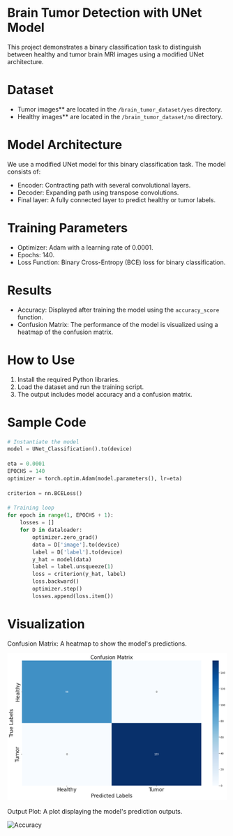 # Brain Tumor Detection with UNet Model

This project demonstrates a binary classification task to distinguish between healthy and tumor brain MRI images using a modified UNet architecture.

# Dataset
- Tumor images** are located in the `/brain_tumor_dataset/yes` directory.
- Healthy images** are located in the `/brain_tumor_dataset/no` directory.

# Model Architecture
We use a modified UNet model for this binary classification task. The model consists of:
- Encoder: Contracting path with several convolutional layers.
- Decoder: Expanding path using transpose convolutions.
- Final layer: A fully connected layer to predict healthy or tumor labels.

# Training Parameters
- Optimizer: Adam with a learning rate of 0.0001.
- Epochs: 140.
- Loss Function: Binary Cross-Entropy (BCE) loss for binary classification.

# Results
- Accuracy: Displayed after training the model using the `accuracy_score` function.
- Confusion Matrix: The performance of the model is visualized using a heatmap of the confusion matrix.

# How to Use
1. Install the required Python libraries.
2. Load the dataset and run the training script.
3. The output includes model accuracy and a confusion matrix.

# Sample Code

```python
# Instantiate the model
model = UNet_Classification().to(device)

eta = 0.0001
EPOCHS = 140
optimizer = torch.optim.Adam(model.parameters(), lr=eta)

criterion = nn.BCELoss()

# Training loop
for epoch in range(1, EPOCHS + 1):
    losses = []
    for D in dataloader:
        optimizer.zero_grad()
        data = D['image'].to(device)
        label = D['label'].to(device)
        y_hat = model(data)
        label = label.unsqueeze(1)
        loss = criterion(y_hat, label)
        loss.backward()
        optimizer.step()
        losses.append(loss.item())

```
# Visualization
Confusion Matrix: A heatmap to show the model's predictions.

![Confusion matrix]( Assets/CF.png)

Output Plot: A plot displaying the model's prediction outputs.

![Accuracy](Assets/ACCpng)


